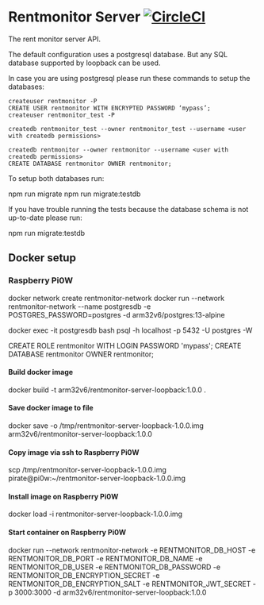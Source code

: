 # Rentmonitor Server [![CircleCI](https://circleci.com/gh/mathiasarens/rentmonitor-server-loopback.svg?style=svg)](https://circleci.com/gh/mathiasarens/rentmonitor-server-loopback)

The rent monitor server API.

The default configuration uses a postgresql database. But any SQL database
supported by loopback can be used.

In case you are using postgresql please run these commands to setup the
databases:

```
createuser rentmonitor -P
CREATE USER rentmonitor WITH ENCRYPTED PASSWORD ‘mypass’;
createuser rentmonitor_test -P

createdb rentmonitor_test --owner rentmonitor_test --username <user with createdb permissions>

createdb rentmonitor --owner rentmonitor --username <user with createdb permissions>
CREATE DATABASE rentmonitor OWNER rentmonitor;
```

To setup both databases run:

npm run migrate
npm run migrate:testdb

If you have trouble running the tests because the database schema is not
up-to-date please run:

npm run migrate:testdb

## Docker setup

### Raspberry Pi0W

docker network create rentmonitor-network
docker run --network rentmonitor-network --name postgresdb -e POSTGRES_PASSWORD=postgres -d arm32v6/postgres:13-alpine

docker exec -it postgresdb bash
psql -h localhost -p 5432 -U postgres -W

CREATE ROLE rentmonitor WITH LOGIN PASSWORD 'mypass';
CREATE DATABASE rentmonitor OWNER rentmonitor;

#### Build docker image

docker build -t arm32v6/rentmonitor-server-loopback:1.0.0 .

#### Save docker image to file

docker save -o /tmp/rentmonitor-server-loopback-1.0.0.img arm32v6/rentmonitor-server-loopback:1.0.0

#### Copy image via ssh to Raspberry Pi0W

scp /tmp/rentmonitor-server-loopback-1.0.0.img pirate@pi0w:~/rentmonitor-server-loopback-1.0.0.img

#### Install image on Raspberry Pi0W

docker load -i rentmonitor-server-loopback-1.0.0.img

#### Start container on Raspberry Pi0W

docker run --network rentmonitor-network -e RENTMONITOR_DB_HOST -e RENTMONITOR_DB_PORT -e RENTMONITOR_DB_NAME -e RENTMONITOR_DB_USER -e RENTMONITOR_DB_PASSWORD -e RENTMONITOR_DB_ENCRYPTION_SECRET -e RENTMONITOR_DB_ENCRYPTION_SALT -e RENTMONITOR_JWT_SECRET -p 3000:3000 -d arm32v6/rentmonitor-server-loopback:1.0.0
